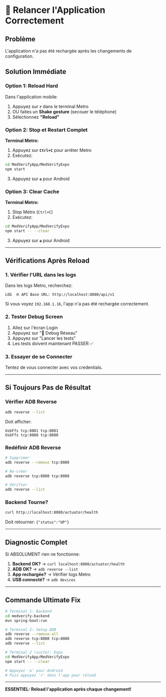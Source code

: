 # 🔄 Relancer l'Application Correctement

## Problème

L'application n'a pas été rechargée après les changements de configuration.

## Solution Immédiate

### Option 1: Reload Hard

Dans l'application mobile:
1. Appuyez sur **`r`** dans le terminal Metro
2. OU faites un **Shake gesture** (secouer le téléphone)
3. Sélectionnez **"Reload"**

### Option 2: Stop et Restart Complet

**Terminal Metro:**
1. Appuyez sur **`Ctrl+C`** pour arrêter Metro
2. Exécutez:
```bash
cd MedVerifyApp/MedVerifyExpo
npm start
```
3. Appuyez sur **`a`** pour Android

### Option 3: Clear Cache

**Terminal Metro:**
1. Stop Metro (`Ctrl+C`)
2. Exécutez:
```bash
cd MedVerifyApp/MedVerifyExpo
npm start -- --clear
```
3. Appuyez sur **`a`** pour Android

---

## Vérifications Après Reload

### 1. Vérifier l'URL dans les logs

Dans les logs Metro, recherchez:
```
LOG  🌐 API Base URL: http://localhost:8080/api/v1
```

Si vous voyez `192.168.1.16`, l'app n'a pas été rechargée correctement.

### 2. Tester Debug Screen

1. Allez sur l'écran Login
2. Appuyez sur "🔧 Debug Réseau"
3. Appuyez sur "Lancer les tests"
4. Les tests doivent maintenant PASSER ✅

### 3. Essayer de se Connecter

Tentez de vous connecter avec vos credentials.

---

## Si Toujours Pas de Résultat

### Vérifier ADB Reverse

```bash
adb reverse --list
```

Doit afficher:
```
UsbFfs tcp:8081 tcp:8081
UsbFfs tcp:8080 tcp:8080
```

### Redéfinir ADB Reverse

```bash
# Supprimer
adb reverse --remove tcp:8080

# Re-créer
adb reverse tcp:8080 tcp:8080

# Vérifier
adb reverse --list
```

### Backend Tourne?

```bash
curl http://localhost:8080/actuator/health
```

Doit retourner: `{"status":"UP"}`

---

## Diagnostic Complet

Si ABSOLUMENT rien ne fonctionne:

1. **Backend OK?** → `curl localhost:8080/actuator/health`
2. **ADB OK?** → `adb reverse --list`
3. **App rechargée?** → Vérifier logs Metro
4. **USB connecté?** → `adb devices`

---

## Commande Ultimate Fix

```bash
# Terminal 1: Backend
cd medverify-backend
mvn spring-boot:run

# Terminal 2: Setup ADB
adb reverse --remove-all
adb reverse tcp:8080 tcp:8080
adb reverse --list

# Terminal 2 (suite): Expo
cd MedVerifyApp/MedVerifyExpo
npm start -- --clear

# Appuyez 'a' pour Android
# Puis appuyez 'r' dans l'app pour reload
```

---

**ESSENTIEL: Reload l'application après chaque changement!**



